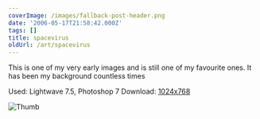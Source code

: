 ```yaml
---
coverImage: /images/fallback-post-header.png
date: '2006-05-17T21:58:42.000Z'
tags: []
title: spacevirus
oldUrl: /art/spacevirus
---
```


This is one of my very early images and is still one of my favourite ones. It has been my background countless times

Used: Lightwave 7.5, Photoshop 7
Download: [1024x768](https://www.mikecann.co.uk/Images/Art-Full/spacevirus.jpg)

![Thumb](https://www.mikecann.co.uk/Images/Art-Thumbs/spacevirus.gif "Thumb")
